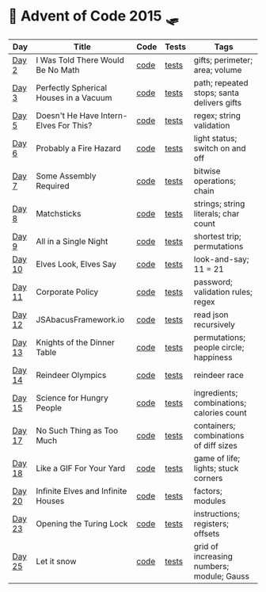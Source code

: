 # 🦌 Advent of Code 2015 🛷

| Day  | Title | Code | Tests | Tags |
| ---- | ----- | ---- | ----- | ---- |
| [Day 2](https://adventofcode.com/2015/day/2)   | I Was Told There Would Be No Math        | [code](day02/Day2.kt)  | [tests](../../../test/kotlin/aoc2015/day02/Day2KtTest.kt)  | gifts; perimeter; area; volume             |
| [Day 3](https://adventofcode.com/2015/day/3)   | Perfectly Spherical Houses in a Vacuum   | [code](day03/Day3.kt)  | [tests](../../../test/kotlin/aoc2015/day03/Day3KtTest.kt)  | path; repeated stops; santa delivers gifts |
| [Day 5](https://adventofcode.com/2015/day/5)   | Doesn't He Have Intern-Elves For This?   | [code](day05/Day5.kt)  | [tests](../../../test/kotlin/aoc2015/day05/Day5KtTest.kt)  | regex; string validation                   |
| [Day 6](https://adventofcode.com/2015/day/6)   | Probably a Fire Hazard                   | [code](day06/Day6.kt)  | [tests](../../../test/kotlin/aoc2015/day06/Day6KtTest.kt)  | light status; switch on and off            |
| [Day 7](https://adventofcode.com/2015/day/7)   | Some Assembly Required                   | [code](day07/Day7.kt)  | [tests](../../../test/kotlin/aoc2015/day07/Day7KtTest.kt)  | bitwise operations; chain                  |
| [Day 8](https://adventofcode.com/2015/day/8)   | Matchsticks                              | [code](day08/Day8.kt)  | [tests](../../../test/kotlin/aoc2015/day08/Day8KtTest.kt)  | strings; string literals; char count       |
| [Day 9](https://adventofcode.com/2015/day/9)   | All in a Single Night                    | [code](day09/Day9.kt)  | [tests](../../../test/kotlin/aoc2015/day09/Day9KtTest.kt)  | shortest trip; permutations                |
| [Day 10](https://adventofcode.com/2015/day/10) | Elves Look, Elves Say                    | [code](day10/Day10.kt) | [tests](../../../test/kotlin/aoc2015/day10/Day10KtTest.kt) | look-and-say; 11 = 21                      |
| [Day 11](https://adventofcode.com/2015/day/11) | Corporate Policy                         | [code](day11/Day11.kt) | [tests](../../../test/kotlin/aoc2015/day11/Day11KtTest.kt) | password; validation rules; regex          |
| [Day 12](https://adventofcode.com/2015/day/12) | JSAbacusFramework.io                     | [code](day12/Day12.kt) | [tests](../../../test/kotlin/aoc2015/day12/Day12KtTest.kt) | read json recursively                      |
| [Day 13](https://adventofcode.com/2015/day/13) | Knights of the Dinner Table              | [code](day13/Day13.kt) | [tests](../../../test/kotlin/aoc2015/day13/Day13KtTest.kt) | permutations; people circle; happiness     |
| [Day 14](https://adventofcode.com/2015/day/14) | Reindeer Olympics                        | [code](day14/Day14.kt) | [tests](../../../test/kotlin/aoc2015/day14/Day14KtTest.kt) | reindeer race                              |
| [Day 15](https://adventofcode.com/2015/day/15) | Science for Hungry People                | [code](day15/Day15.kt) | [tests](../../../test/kotlin/aoc2015/day15/Day15KtTest.kt) | ingredients; combinations; calories count  |
| [Day 17](https://adventofcode.com/2015/day/17) | No Such Thing as Too Much                | [code](day17/Day17.kt) | [tests](../../../test/kotlin/aoc2015/day17/Day17KtTest.kt) | containers; combinations of diff sizes     |
| [Day 18](https://adventofcode.com/2015/day/18) | Like a GIF For Your Yard                 | [code](day18/Day18.kt) | [tests](../../../test/kotlin/aoc2015/day18/Day18KtTest.kt) | game of life; lights; stuck corners        |
| [Day 20](https://adventofcode.com/2015/day/20) | Infinite Elves and Infinite Houses       | [code](day20/Day20.kt) | [tests](../../../test/kotlin/aoc2015/day20/Day20KtTest.kt) | factors; modules                           |
| [Day 23](https://adventofcode.com/2015/day/23) | Opening the Turing Lock                  | [code](day23/Day23.kt) | [tests](../../../test/kotlin/aoc2015/day23/Day23KtTest.kt) | instructions; registers; offsets           |
| [Day 25](https://adventofcode.com/2015/day/25) | Let it snow                              | [code](day25/Day25.kt) | [tests](../../../test/kotlin/aoc2015/day25/Day25KtTest.kt) | grid of increasing numbers; module; Gauss  |
